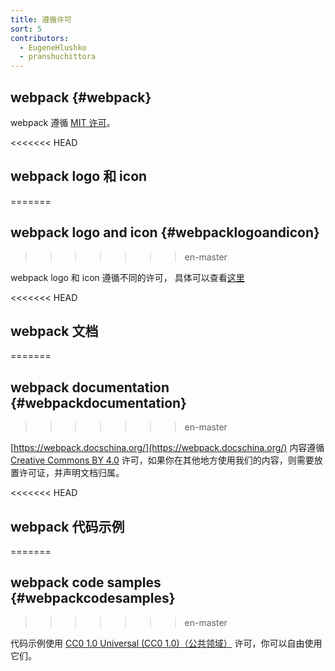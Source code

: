 ```yaml
---
title: 遵循许可
sort: 5
contributors:
  - EugeneHlushko
  - pranshuchittora
---
```


## webpack {#webpack}

webpack 遵循 [MIT 许可](https://github.com/webpack/webpack/blob/master/LICENSE)。

<<<<<<< HEAD
## webpack logo 和 icon
=======
## webpack logo and icon {#webpacklogoandicon}
>>>>>>> en-master

webpack logo 和 icon 遵循不同的许可，
具体可以查看[这里](https://github.com/webpack/media)

<<<<<<< HEAD
## webpack 文档
=======
## webpack documentation {#webpackdocumentation}
>>>>>>> en-master

[https://webpack.docschina.org/](https://webpack.docschina.org/) 内容遵循 [Creative Commons BY 4.0](https://creativecommons.org/licenses/by/4.0/) 许可，如果你在其他地方使用我们的内容，则需要放置许可证，并声明文档归属。

<<<<<<< HEAD
## webpack 代码示例
=======
## webpack code samples {#webpackcodesamples}
>>>>>>> en-master

代码示例使用 [CC0 1.0 Universal (CC0 1.0)（公共领域）](https://creativecommons.org/publicdomain/zero/1.0/) 许可，你可以自由使用它们。
